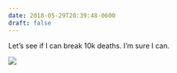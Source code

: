 ```yaml
---
date: 2018-05-29T20:39:48-0600
draft: false
---
```


Let’s see if I can break 10k deaths. I’m sure I can.

![](/images/2018/cf9c9172f6.jpg)

